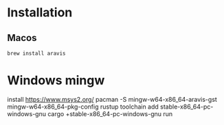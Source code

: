 # Installation

## Macos

`brew install aravis`

# Windows mingw

install https://www.msys2.org/
pacman -S mingw-w64-x86_64-aravis-gst mingw-w64-x86_64-pkg-config
rustup toolchain add stable-x86_64-pc-windows-gnu
cargo +stable-x86_64-pc-windows-gnu run
